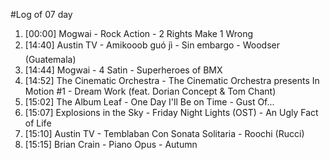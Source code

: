 #Log of 07 day

1. [00:00] Mogwai - Rock Action - 2 Rights Make 1 Wrong
1. [14:40] Austin TV - Amikooob guó jì - Sin embargo - Woodser (Guatemala)
1. [14:44] Mogwai - 4 Satin - Superheroes of BMX
1. [14:52] The Cinematic Orchestra - The Cinematic Orchestra presents In Motion #1 - Dream Work (feat. Dorian Concept & Tom Chant)
1. [15:02] The Album Leaf - One Day I'll Be on Time - Gust Of...
1. [15:07] Explosions in the Sky - Friday Night Lights (OST) - An Ugly Fact of Life
1. [15:10] Austin TV - Temblaban Con Sonata Solitaria - Roochi (Rucci)
1. [15:15] Brian Crain - Piano Opus - Autumn
